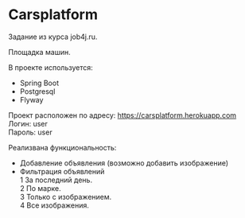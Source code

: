 # Сarsplatform

Задание из курса job4j.ru.

Площадка машин. 

В проекте используется:  
- Spring Boot  
- Postgresql  
- Flyway  

Проект расположен по адресу: https://carsplatform.herokuapp.com  
Логин: user  
Пароль: user  

Реализвана функциональность:  
- Добавление объявления (возможно добавить изображение)  
- Фильтрация объявлений  
    1 За последний день.  
    2 По марке.  
    3 Только с изображением.  
    4 Все изображения.



